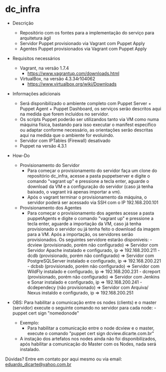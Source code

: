 # dc_infra
* Descrição 
    - Repositório com os fontes para a implementação do serviço para arquitetura ágil
    - Servidor Puppet provisionado via Vagrant com Puppet Apply
    - Agentes Puppet provisionados via Vagrant com Puppet Apply

* Requisitos necessários 
    - Vagrant, na versão 1.7.4
        - https://www.vagrantup.com/downloads.html
    - VirtualBox, na versão 4.3.34r104062
        - https://www.virtualbox.org/wiki/Downloads

* Informações adicionais 
    - Será disponibilizado o ambiente completo com Puppet Server + Puppet Agent + Puppet Dashboard, os serviços serão descritos aqui na medida que forem incluídos no servidor.
    - Os scripts Puppet poderão ser utilizandos tanto via VM como numa máquina física, bastando para isso executar o manifest específico ou adaptar conforme necessário, as orientações serão descritas aqui na medida que o ambiente for evoluindo.
    - Servidor com IPTables (Firewall) desativado
    - Puppet na versão 4.3.1

* How-Do
    * Provisionamento do Servidor   
        - Para começar o provisionamento do servidor faça um clone do repositório dc_infra, acesse a pasta puppetserver e digite o comando
"vagrant up" e pressione a tecla enter, aguarde o download da VM e a configuração do servidor (caso já tenha baixado, o vagrant irá apenas importar a vm).
        - Após o vagrant terminar o provisionamento da máquina, o servidor poderá ser acessado via SSH com o IP 192.168.200.101
    * Provisionamento dos Agentes
        - Para começar o provisionamento dos agentes acesse a pasta puppetAgents e digite o comando "vagrant up" e pressione a tecla enter, aguarde a importação da VM, caso já tenha provisionado o servidor ou já tenha feito o download da imagem para a VM. Após a importação, os servidores serão provisionados. Os seguintes servidore estarão disponíveis:
                - dcview (provisionado, porém não configurado) => Servidor com Servidor Apache instalado e configurado, ip => 192.168.200.211
                - dcdb (provisionado, porém não configurado) => Servidor com PostgreSQLServer instalado e configurado, ip => 192.168.200.221
                - dcbsb (provisionado, porém não configurado) => Servidor com WildFly instalado e configurado, ip => 192.168.200.231
                - dcreport (provisionado, porém não configurado) => Servidor com Jenkins e Sonar instalado e configurado, ip => 192.168.200.241
                - dcdependecy (não provisionado) => Servidor com Arquiva/ Nexus instaldo e configurado, ip => 192.168.200.251

* OBS: Para habilitar a comunicação entre os nodes (clients) e o master (servidor) execute o seguinte comando no servidor para cada node:
            - puppet cert sign "nomedonode"
    * Exemplo: 
        - Para habilitar a comunicação entre o node dcview e o master, execute o comando "puppet cert sign dcview.dicarte.com.br"
    * A instação dos artefatos nos nodes ainda não foi disponibilizados, após habilitar a comunicação do Master com os Nodes, nada será instalado. 

Dúvidas? Entre em contato por aqui mesmo ou via email: eduardo_dicarte@yahoo.com.br


